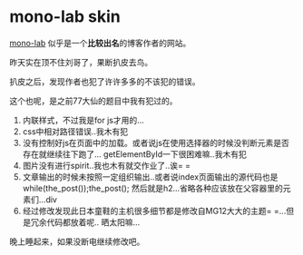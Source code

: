 # mono-lab skin

[mono-lab](http://www.mono-lab.net/) 似乎是一个**比较出名**的博客作者的网站。

昨天实在顶不住刘哥了，果断扒皮去鸟。

扒皮之后，发现作者也犯了许许多多的不该犯的错误。

<!-- more -->

这个也呢，是之前77大仙的题目中我有犯过的。

1. 内联样式，不过我是for js才用的...
2. css中相对路径错误..我木有犯
3. 没有控制好js在页面中的加载。或者说js在使用选择器的时候没判断元素是否存在就继续往下跑了...
  getElementById一下很困难嘛..我木有犯
4. 图片没有进行spirit..我也木有就交作业了..诶= =
5. 文章输出的时候未按照一定组织输出..或者说index页面输出的源代码也是while(the_post());the_post();
  然后就是h2...省略各种应该放在父容器里的元素们...div
6. 经过修改发现此日本童鞋的主机很多细节都是修改自MG12大大的主题= =...但是冗余代码都放着呢..
  晒太阳嘛...

晚上睡起来，如果没断电继续修改吧。

